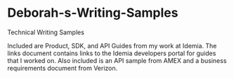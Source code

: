 # Deborah-s-Writing-Samples
Technical Writing Samples

Included are Product, SDK, and API Guides from my work at Idemia. The links document contains links to the Idemia developers portal for guides that I worked on. Also included is an API sample from AMEX and a business requirements document from Verizon.
